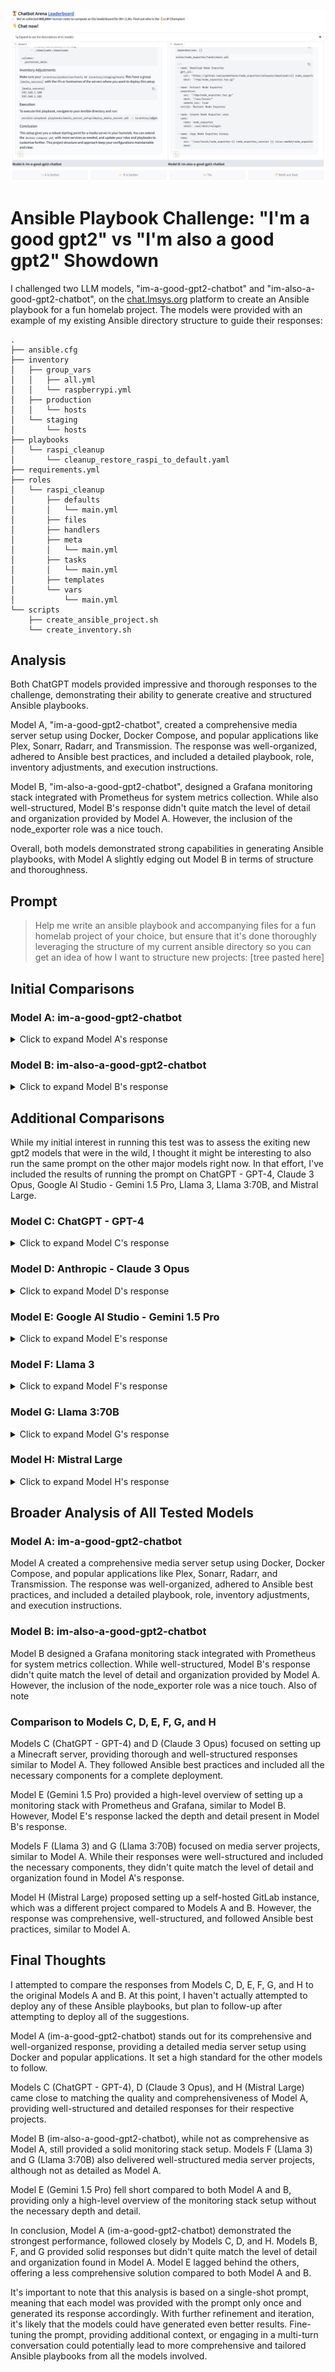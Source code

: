 <p align="center">
  <img src="https://github.com/veteranbv/may8-chatbotshowdown/raw/main/immagptchatbotvs.jpg" alt="Screenshot of the chat vs">
</p>

# Ansible Playbook Challenge: "I'm a good gpt2" vs "I'm also a good gpt2" Showdown

I challenged two LLM models, "im-a-good-gpt2-chatbot" and "im-also-a-good-gpt2-chatbot", on the [chat.lmsys.org](https://chat.lmsys.org/) platform to create an Ansible playbook for a fun homelab project. The models were provided with an example of my existing Ansible directory structure to guide their responses:

```
.
├── ansible.cfg
├── inventory
│   ├── group_vars
│   │   ├── all.yml
│   │   └── raspberrypi.yml
│   ├── production
│   │   └── hosts
│   └── staging
│       └── hosts
├── playbooks
│   └── raspi_cleanup
│       └── cleanup_restore_raspi_to_default.yaml
├── requirements.yml
├── roles
│   └── raspi_cleanup
│       ├── defaults
│       │   └── main.yml
│       ├── files
│       ├── handlers
│       ├── meta
│       │   └── main.yml
│       ├── tasks
│       │   └── main.yml
│       ├── templates
│       └── vars
│           └── main.yml
└── scripts
    ├── create_ansible_project.sh
    └── create_inventory.sh
```

## Analysis

Both ChatGPT models provided impressive and thorough responses to the challenge, demonstrating their ability to generate creative and structured Ansible playbooks.

Model A, "im-a-good-gpt2-chatbot", created a comprehensive media server setup using Docker, Docker Compose, and popular applications like Plex, Sonarr, Radarr, and Transmission. The response was well-organized, adhered to Ansible best practices, and included a detailed playbook, role, inventory adjustments, and execution instructions.

Model B, "im-also-a-good-gpt2-chatbot", designed a Grafana monitoring stack integrated with Prometheus for system metrics collection. While also well-structured, Model B's response didn't quite match the level of detail and organization provided by Model A. However, the inclusion of the node_exporter role was a nice touch.

Overall, both models demonstrated strong capabilities in generating Ansible playbooks, with Model A slightly edging out Model B in terms of structure and thoroughness.

## Prompt

> Help me write an ansible playbook and accompanying files for a fun homelab project of your choice, but ensure that it's done thoroughly leveraging the structure of my current ansible directory so you can get an idea of how I want to structure new projects: [tree pasted here]

## Initial Comparisons

### Model A: im-a-good-gpt2-chatbot

<details>
  <summary>Click to expand Model A's response</summary>

~~~
Given your existing Ansible structure and preferences, let's create a fun and practical homelab project. We'll set up a **Media Server** using **Docker**, **Docker Compose**, and **Portainer** for easy container management. This setup will help you host and manage various media applications like Plex, Sonarr, Radarr, and Transmission in a structured and maintainable way.

Here’s how we’ll structure this project within your existing Ansible setup:

### Project Overview

- **Project Name**: `media_server_setup`
- **Key Components**:
  - **Docker**: To run containers.
  - **Docker Compose**: To manage multi-container Docker applications.
  - **Portainer**: To provide a web-based UI for Docker.
  - **Plex**: For media playback.
  - **Sonarr**: For TV series management.
  - **Radarr**: For movies management.
  - **Transmission**: For downloading torrents.

### Directory Structure

We will create the following structure under the `playbooks` and `roles` directories:

```
playbooks/
└── media_server_setup
    └── deploy_media_server.yml

roles/
└── media_server_setup
    ├── defaults
    │   └── main.yml
    ├── files
    │   └── docker-compose.yml
    ├── handlers
    │   └── main.yml
    ├── tasks
    │   └── main.yml
    ├── templates
    └── vars
        └── main.yml
```

### Step-by-Step Implementation

#### 1. Define the Playbook

**File**: `playbooks/media_server_setup/deploy_media_server.yml`

```yaml
---
- name: Deploy Media Server
  hosts: media_servers
  become: yes
  roles:
    - media_server_setup
```

#### 2. Role Variables

**File**: `roles/media_server_setup/defaults/main.yml`

```yaml
---
# Docker and application versions
docker_compose_version: "1.29.2"
plex_version: "latest"
sonarr_version: "latest"
radarr_version: "latest"
transmission_version: "latest"

# Configuration directories
media_server_directory: "/opt/media_server"
docker_compose_file: "{{ media_server_directory }}/docker-compose.yml"
```

**File**: `roles/media_server_setup/vars/main.yml`

```yaml
---
# This file can hold any variables specific to the media server setup that you want to override from defaults.
```

#### 3. Main Task to Set Up the Media Server

**File**: `roles/media_server_setup/tasks/main.yml`

```yaml
---
- name: Ensure Docker is installed
  ansible.builtin.package:
    name: docker
    state: present

- name: Install Docker Compose
  ansible.builtin.get_url:
    url: "https://github.com/docker/compose/releases/download/{{ docker_compose_version }}/docker-compose-{{ ansible_system }}-{{ ansible_architecture }}"
    dest: "/usr/local/bin/docker-compose"
    mode: '0755'

- name: Ensure the media server directory exists
  ansible.builtin.file:
    path: "{{ media_server_directory }}"
    state: directory
    mode: '0755'

- name: Deploy Docker Compose file
  ansible.builtin.template:
    src: docker-compose.yml
    dest: "{{ docker_compose_file }}"

- name: Pull and start up all containers
  ansible.builtin.command:
    cmd: docker-compose -f "{{ docker_compose_file }}" up -d
  args:
    chdir: "{{ media_server_directory }}"
```

#### 4. Handlers to Manage Services

**File**: `roles/media_server_setup/handlers/main.yml`

```yaml
---
- name: restart docker
  ansible.builtin.service:
    name: docker
    state: restarted
```

#### 5. Docker Compose Template

**File**: `roles/media_server_setup/files/docker-compose.yml`

```yaml
version: '3.8'

services:
  portainer:
    image: portainer/portainer-ce
    container_name: portainer
    restart: unless-stopped
    ports:
      - "9000:9000"
    volumes:
      - /var/run/docker.sock:/var/run/docker.sock
      - portainer_data:/data

  plex:
    image: plexinc/pms-docker:{{ plex_version }}
    container_name: plex
    restart: unless-stopped
    ports:
      - "32400:32400"
    volumes:
      - ./data/plex:/config
      - ./media:/media

  sonarr:
    image: linuxserver/sonarr:{{ sonarr_version }}
    container_name: sonarr
    restart: unless-stopped
    ports:
      - "8989:8989"
    volumes:
      - ./data/sonarr:/config
      - ./media/tv:/tv
      - ./downloads:/downloads

  radarr:
    image: linuxserver/radarr:{{ radarr_version }}
    container_name: radarr
    restart: unless-stopped
    ports:
      - "7878:7878"
    volumes:
      - ./data/radarr:/config
      - ./media/movies:/movies
      - ./downloads:/downloads

  transmission:
    image: linuxserver/transmission:{{ transmission_version }}
    container_name: transmission
    restart: unless-stopped
    ports:
      - "9091:9091"
      - "51413:51413"
      - "51413:51413/udp"
    volumes:
      - ./data/transmission:/config
      - ./downloads:/downloads

volumes:
  portainer_data:
```

### Inventory Adjustments

Make sure your `inventory/production/hosts` or `inventory/staging/hosts` files have a group `[media_servers]` with the IPs or hostnames of the servers where you want to deploy this setup.

```ini
[media_servers]
192.168.1.100
192.168.1.101
```

### Execution

To execute this playbook, navigate to your Ansible directory and run:

```bash
ansible-playbook playbooks/media_server_setup/deploy_media_server.yml -i inventory/production/hosts
```

### Conclusion

This setup gives you a robust starting point for a media server in your homelab. You can extend the `docker-compose.yml` with more services as needed, and update your roles and playbooks to customize further. This project structure and approach keep your configurations maintainable and clear.
~~~

</details>

### Model B: im-also-a-good-gpt2-chatbot

<details>
  <summary>Click to expand Model B's response</summary>
  
~~~
Here's a detailed Ansible playbook and accompanying files for a fun homelab project. For this, let's set up a **Grafana** monitoring system on a dedicated server. Grafana is great for visualizing data from various sources like Prometheus, InfluxDB, etc. We'll also include Prometheus to gather system metrics.

### Directory Structure - Update
```
.
├── ansible.cfg
├── inventory
│   ├── group_vars
│   │   ├── all.yml
│   │   ├── grafana.yml
│   │   └── prometheus.yml
│   ├── production
│   │   └── hosts
│   └── staging
│       └── hosts
├── playbooks
│   └── monitoring_stack
│       └── deploy_monitoring_stack.yml
└── roles
    ├── grafana
    │   ├── defaults
    │   │   └── main.yml
    │   ├── files
    │   ├── handlers
    │   │   └── main.yml
    │   ├── meta
    │   │   └── main.yml
    │   ├── tasks
    │   │   └── main.yml
    │   ├── templates
    │   │   └── grafana.ini.j2
    │   └── vars
    │       └── main.yml
    ├── prometheus
    │   ├── defaults
    │   │   └── main.yml
    │   ├── files
    │   ├── handlers
    │   │   └── main.yml
    │   ├── meta
    │   │   └── main.yml
    │   ├── tasks
    │   │   └── main.yml
    │   ├── templates
    │   │   └── prometheus.yml.j2
    │   └── vars
    │       └── main.yml
    └── node_exporter
        ├── defaults
        │   └── main.yml
        ├── files
        ├── handlers
        │   └── main.yml
        ├── meta
        │   └── main.yml
        ├── tasks
        │   └── main.yml
        └── templates
            └── node_exporter.service.j2
```

### Inventory Files

#### `inventory/production/hosts`

```ini
[monitoring]
monitoring-node-1 ansible_host=<YOUR_SERVER_IP> ansible_user=<YOUR_USER>
```

#### `inventory/group_vars/all.yml`

```yaml
---
ansible_python_interpreter: /usr/bin/python3
```

#### `inventory/group_vars/grafana.yml`

```yaml
---
grafana_version: "9.2.5"
grafana_admin_password: "admin"
```

#### `inventory/group_vars/prometheus.yml`

```yaml
---
prometheus_version: "2.41.0"
node_exporter_version: "1.5.0"
```

### Playbook

#### `playbooks/monitoring_stack/deploy_monitoring_stack.yml`

```yaml
---
- name: Deploy Monitoring Stack
  hosts: monitoring
  become: true
  roles:
    - prometheus
    - grafana
    - node_exporter
```

### Roles

#### Prometheus Role

##### `roles/prometheus/defaults/main.yml`

```yaml
---
prometheus_version: "2.41.0"
node_exporter_version: "1.5.0"
```

##### `roles/prometheus/handlers/main.yml`

```yaml
---
- name: Restart Prometheus
  service:
    name: prometheus
    state: restarted
```

##### `roles/prometheus/meta/main.yml`

```yaml
---
dependencies: []
```

##### `roles/prometheus/tasks/main.yml`

```yaml
---
- name: Download Prometheus
  get_url:
    url: "https://github.com/prometheus/prometheus/releases/download/v{{ prometheus_version }}/prometheus-{{ prometheus_version }}.linux-amd64.tar.gz"
    dest: "/tmp/prometheus.tar.gz"

- name: Extract Prometheus
  unarchive:
    src: "/tmp/prometheus.tar.gz"
    dest: "/usr/local/"
    remote_src: true
  notify: Restart Prometheus

- name: Create Prometheus user
  user:
    name: prometheus
    shell: /usr/sbin/nologin

- name: Create directories
  file:
    path: "{{ item }}"
    state: directory
    owner: prometheus
    group: prometheus
  with_items:
    - /etc/prometheus
    - /var/lib/prometheus

- name: Copy Prometheus binary
  copy:
    src: "/usr/local/prometheus-{{ prometheus_version }}.linux-amd64/prometheus"
    dest: "/usr/local/bin/prometheus"
    owner: prometheus
    group: prometheus
    mode: "0755"

- name: Copy Prometheus config
  template:
    src: prometheus.yml.j2
    dest: /etc/prometheus/prometheus.yml
  notify: Restart Prometheus

- name: Create systemd service
  copy:
    content: |
      [Unit]
      Description=Prometheus
      Wants=network-online.target
      After=network-online.target

      [Service]
      User=prometheus
      Group=prometheus
      Type=simple
      ExecStart=/usr/local/bin/prometheus --config.file=/etc/prometheus/prometheus.yml --storage.tsdb.path=/var/lib/prometheus

      [Install]
      WantedBy=multi-user.target
    dest: /etc/systemd/system/prometheus.service
  notify: Restart Prometheus

- name: Enable and start Prometheus
  systemd:
    name: prometheus
    enabled: true
    state: started
```

##### `roles/prometheus/templates/prometheus.yml.j2`

```yaml
---
global:
  scrape_interval: 15s

scrape_configs:
  - job_name: 'prometheus'
    static_configs:
      - targets: ['localhost:9090']

  - job_name: 'node_exporter'
    static_configs:
      - targets: ['localhost:9100']
```

##### `roles/prometheus/vars/main.yml`

```yaml
---
prometheus_version: "2.41.0"
```

#### Grafana Role

##### `roles/grafana/defaults/main.yml`

```yaml
---
grafana_version: "9.2.5"
grafana_admin_password: "admin"
```

##### `roles/grafana/handlers/main.yml`

```yaml
---
- name: Restart Grafana
  service:
    name: grafana-server
    state: restarted
```

##### `roles/grafana/meta/main.yml`

```yaml
---
dependencies: []
```

##### `roles/grafana/tasks/main.yml`

```yaml
---
- name: Add Grafana repository
  apt_repository:
    repo: "deb https://packages.grafana.com/oss/deb stable main"
    state: present
    filename: grafana

- name: Add Grafana GPG key
  apt_key:
    url: "https://packages.grafana.com/gpg.key"
    state: present

- name: Update APT cache
  apt:
    update_cache: yes

- name: Install Grafana
  apt:
    name: grafana
    state: present
  notify: Restart Grafana

- name: Configure Grafana
  template:
    src: grafana.ini.j2
    dest: /etc/grafana/grafana.ini
  notify: Restart Grafana

- name: Enable and start Grafana
  systemd:
    name: grafana-server
    enabled: yes
    state: started
```

##### `roles/grafana/templates/grafana.ini.j2`

```ini
[security]
admin_user = admin
admin_password = {{ grafana_admin_password }}
```

##### `roles/grafana/vars/main.yml`

```yaml
---
grafana_version: "9.2.5"
```

#### Node Exporter Role

##### `roles/node_exporter/defaults/main.yml`

```yaml
---
node_exporter_version: "1.5.0"
```

##### `roles/node_exporter/handlers/main.yml`

```yaml
---
- name: Restart Node Exporter
  systemd:
    name: node_exporter
    state: restarted
```

##### `roles/node_exporter/meta/main.yml`

```yaml
---
dependencies: []
```

##### `roles/node_exporter/tasks/main.yml`

```yaml
---
- name: Download Node Exporter
  get_url:
    url: "https://github.com/prometheus/node_exporter/releases/download/v{{ node_exporter_version }}/node_exporter-{{ node_exporter_version }}.linux-amd64.tar.gz"
    dest: "/tmp/node_exporter.tar.gz"

- name: Extract Node Exporter
  unarchive:
    src: "/tmp/node_exporter.tar.gz"
    dest: "/usr/local/"
    remote_src: true
  notify: Restart Node Exporter

- name: Create Node Exporter user
  user:
    name: node_exporter
    shell: /usr/sbin/nologin

- name: Copy Node Exporter binary
  copy:
    src: "/usr/local/node_exporter-{{ node_exporter_version }}.linux-amd64/node_exporter"
    dest:
~~~

</details>

## Additional Comparisons

While my initial interest in running this test was to assess the exiting new gpt2 models that were in the wild, I thought it might be interesting to also run the same prompt on the other major models right now. In that effort, I've included the results of running the prompt on ChatGPT - GPT-4, Claude 3 Opus, Google AI Studio - Gemini 1.5 Pro, Llama 3, Llama 3:70B, and Mistral Large. 

### Model C: ChatGPT - GPT-4

<details>
  <summary>Click to expand Model C's response</summary>
  
~~~
Let's create an Ansible project for setting up a Minecraft server as a fun homelab project. This will be a thorough implementation that includes the structure, roles, and playbook files for deploying a Minecraft server on a Linux host. This project will demonstrate how to use Ansible for configuration management and deployment tasks. 

### Project Structure

The new project will be structured as follows, fitting into your existing Ansible directory setup:

```
playbooks/
└── minecraft_server_setup
    └── deploy_minecraft.yml

roles/
└── minecraft_server
    ├── defaults
    │   └── main.yml
    ├── files
    ├── handlers
    │   └── main.yml
    ├── meta
    │   └── main.yml
    ├── tasks
    │   └── main.yml
    ├── templates
    └── vars
        └── main.yml
```

### Step 1: Role Defaults

**roles/minecraft_server/defaults/main.yml**

```yaml
---
minecraft_user: minecraft
minecraft_group: minecraft
minecraft_version: "1.16.5"
minecraft_server_dir: "/opt/minecraft"
minecraft_xms: "1024M"
minecraft_xmx: "2048M"
```

### Step 2: Handlers

**roles/minecraft_server/handlers/main.yml**

```yaml
---
- name: restart minecraft
  systemd:
    name: minecraft
    state: restarted
  become: true
```

### Step 3: Tasks

**roles/minecraft_server/tasks/main.yml**

```yaml
---
- name: Ensure group exists
  group:
    name: "{{ minecraft_group }}"
    state: present

- name: Ensure user exists
  user:
    name: "{{ minecraft_user }}"
    group: "{{ minecraft_group }}"
    home: "{{ minecraft_server_dir }}"
    createhome: no

- name: Install required packages
  apt:
    name: openjdk-11-jre-headless
    state: present
  become: true

- name: Create Minecraft server directory
  file:
    path: "{{ minecraft_server_dir }}"
    state: directory
    owner: "{{ minecraft_user }}"
    group: "{{ minecraft_group }}"

- name: Download Minecraft Server
  get_url:
    url: "https://launcher.mojang.com/v1/objects/f1a0073671057f01aa843443fef34330281333ce/server.jar"
    dest: "{{ minecraft_server_dir }}/server.jar"
    mode: '0755'
  when: minecraft_version is defined

- name: Create systemd service file
  template:
    src: minecraft.service.j2
    dest: "/etc/systemd/system/minecraft.service"
  notify: restart minecraft
  become: true

- name: Enable and start Minecraft service
  systemd:
    name: minecraft
    enabled: yes
    state: started
  become: true
```

### Step 4: Templates

**roles/minecraft_server/templates/minecraft.service.j2**

```jinja
[Unit]
Description=Minecraft Server
After=network.target

[Service]
User={{ minecraft_user }}
Nice=1
KillMode=none
SuccessExitStatus=0 1
ProtectHome=true
ProtectSystem=full
PrivateDevices=true
NoNewPrivileges=true
ExecStart=/usr/bin/java -Xms{{ minecraft_xms }} -Xmx{{ minecraft_xmx }} -jar {{ minecraft_server_dir }}/server.jar nogui
WorkingDirectory={{ minecraft_server_dir }}

[Install]
WantedBy=multi-user.target
```

### Step 5: Playbook

**playbooks/minecraft_server_setup/deploy_minecraft.yml**

```yaml
---
- name: Deploy Minecraft Server
  hosts: all
  become: true
  roles:
    - minecraft_server
```

### Conclusion

You can execute this playbook using your existing inventory and configuration by navigating to your Ansible directory and running:

```bash
ansible-playbook playbooks/minecraft_server_setup/deploy_minecraft.yml -i inventory/production/hosts
```

This setup installs a Minecraft server using OpenJDK 11 and configures it to run as a service on your system. Adjust the memory settings and Minecraft version according to your server's capacity and the version you prefer.
~~~

</details>

### Model D: Anthropic - Claude 3 Opus

<details>
  <summary>Click to expand Model D's response</summary>
  
~~~
Great! Let's create an Ansible playbook for a fun homelab project - setting up a Minecraft server on a Raspberry Pi.

First, let's create a new role called `minecraft_server`:

```bash
mkdir -p roles/minecraft_server/{defaults,files,handlers,meta,tasks,templates,vars}
touch roles/minecraft_server/{defaults,vars}/main.yml
touch roles/minecraft_server/meta/main.yml
touch roles/minecraft_server/tasks/main.yml
touch roles/minecraft_server/handlers/main.yml
```

Now, let's populate the role files:

`roles/minecraft_server/defaults/main.yml`:
```yaml
---
minecraft_version: 1.18.2
minecraft_server_path: /opt/minecraft
minecraft_server_port: 25565
minecraft_max_memory: 1024M
minecraft_min_memory: 512M
```

`roles/minecraft_server/vars/main.yml`:
```yaml
---
minecraft_url: https://launcher.mojang.com/v1/objects/c8f83c5655308435b3dcf03c06d9fe8740a77469/server.jar
```

`roles/minecraft_server/tasks/main.yml`:
```yaml
---
- name: Install required packages
  apt:
    name:
      - openjdk-17-jre-headless
      - screen
    state: present

- name: Create Minecraft server directory
  file:
    path: "{{ minecraft_server_path }}"
    state: directory

- name: Download Minecraft server
  get_url:
    url: "{{ minecraft_url }}"
    dest: "{{ minecraft_server_path }}/server.jar"

- name: Accept Minecraft EULA
  copy:
    content: "eula=true"
    dest: "{{ minecraft_server_path }}/eula.txt"

- name: Configure Minecraft server
  template:
    src: server.properties.j2
    dest: "{{ minecraft_server_path }}/server.properties"
  notify: restart minecraft

- name: Create Minecraft systemd service
  template:
    src: minecraft.service.j2
    dest: /etc/systemd/system/minecraft.service
  notify: restart minecraft
```

`roles/minecraft_server/templates/server.properties.j2`:
```
server-port={{ minecraft_server_port }}
max-memory={{ minecraft_max_memory }}
min-memory={{ minecraft_min_memory }}
```

`roles/minecraft_server/templates/minecraft.service.j2`:
```
[Unit]
Description=Minecraft Server
After=network.target

[Service]
WorkingDirectory={{ minecraft_server_path }}
ExecStart=/usr/bin/screen -DmS minecraft /usr/bin/java -Xmx{{ minecraft_max_memory }} -Xms{{ minecraft_min_memory }} -jar server.jar nogui

[Install]
WantedBy=multi-user.target
```

`roles/minecraft_server/handlers/main.yml`:
```yaml
---
- name: restart minecraft
  systemd:
    name: minecraft
    state: restarted
```

Now, let's create a playbook to use this role:

`playbooks/minecraft_server.yml`:
```yaml
---
- hosts: raspberrypi
  become: yes

  roles:
    - minecraft_server
```

Finally, update the `inventory/group_vars/raspberrypi.yml` file with any necessary variables for your Raspberry Pi hosts.

You can now run the playbook:

```bash
ansible-playbook -i inventory/production playbooks/minecraft_server.yml
```

This will set up a Minecraft server on your Raspberry Pi hosts. The server will start automatically on system boot, and you can manage it using systemd commands like `sudo systemctl stop minecraft` and `sudo systemctl start minecraft`.
~~~

</details>

### Model E: Google AI Studio - Gemini 1.5 Pro

<details>
  <summary>Click to expand Model E's response</summary>
  
~~~
Homelab Project: Monitoring with Prometheus & Grafana
This project will set up Prometheus and Grafana on an Ubuntu server, allowing you to monitor various system metrics and create insightful dashboards.
Playbook Structure:
Based on your existing Ansible directory structure, we'll add a new playbook and role for this project:
Playbook: playbooks/prometheus_grafana_deploy/deploy.yml
Role: roles/prometheus_grafana
Role Structure:
The prometheus_grafana role will follow the standard Ansible role structure:
roles/prometheus_grafana/
├── defaults
│   └── main.yml
├── files
├── handlers
│   └── main.yml
├── meta
│   └── main.yml
├── tasks
│   └── main.yml
├── templates
│   ├── prometheus.yml.j2
│   └── grafana_datasource.yml.j2
└── vars
    └── main.yml

Implementation Steps:
Define Variables: In roles/prometheus_grafana/vars/main.yml, define variables like Prometheus version, Grafana version, download URLs, installation paths, etc.
Download & Install Packages: In roles/prometheus_grafana/tasks/main.yml, use the apt module to install required packages like prometheus, prometheus-node-exporter, and grafana.

Configure Prometheus:
Use the template module to create the Prometheus configuration file (prometheus.yml) from the template prometheus.yml.j2.
Customize the template to include jobs for scraping metrics from the server itself and any other targets you want to monitor (e.g., other servers, network devices).
Start and enable the Prometheus service.

Configure Grafana:
Use the template module to create a Grafana datasource configuration file (grafana_datasource.yml) from the template grafana_datasource.yml.j2.
Customize the template with the URL and access details for Prometheus.
Use the grafana_datasource module to add the Prometheus datasource to Grafana.
Start and enable the Grafana service.

Playbook Content:
The playbooks/prometheus_grafana_deploy/deploy.yml playbook will be simple:
---
- hosts: monitoring_servers
  become: true
  roles:
    - prometheus_grafana

Inventory Configuration:
Create a group in your inventory file (e.g., monitoring_servers) and add the target server's hostname or IP address to this group.

Running the Playbook:
ansible-playbook -i inventory/production/hosts playbooks/prometheus_grafana_deploy/deploy.yml

Additional Considerations:
Security: Configure user authentication and access control for both Prometheus and Grafana.
Dashboards: Create Grafana dashboards to visualize the collected metrics. You can import pre-built dashboards or create your own.
Alerting: Set up alerting rules in Prometheus to get notified about potential issues.

Benefits:
This project provides a solid foundation for monitoring your homelab infrastructure. You'll have real-time insights into system performance, resource usage, and potential problems, allowing you to proactively manage your environment.
~~~

</details>

### Model F: Llama 3

<details>
  <summary>Click to expand Model F's response</summary>
  
~~~
I'll help you write an Ansible playbook and accompanying files for a fun homelab project. Let's create a "Home Media 
Server" project.

**Project Structure:**

Create a new directory called `home_media_server` inside your `playbooks` directory:
```bash
mkdir playbooks/home_media_server
```
Inside the `home_media_server` directory, create the following files and directories:

* `playbook.yml`: The main playbook file.
* `roles`: A directory to store reusable Ansible roles.
        + `media_server`: A role for configuring a media server (e.g., Plex or Kodi).
        + `storage`: A role for setting up storage devices (e.g., NAS or external hard drives).

**playbook.yml:**
```yaml
---
- name: Home Media Server
  hosts: all
  become: yes

  roles:
    - media_server
    - storage
```
This playbook defines a single play that applies to all hosts in the `all` group. It includes two roles: 
`media_server` and `storage`.

**roles/media_server/tasks/main.yml:**
```yaml
---
- name: Install media server software
  apt:
    name: plexmediaserver
    state: present

- name: Configure media server settings
  template:
    src: templates/plex_config.j2
    dest: /etc/plex/config.json
    mode: '0644'

- name: Start media server service
  service:
    name: plexmediaserver
    state: started
    enabled: yes
```
This role installs Plex Media Server, configures it using a template file, and starts the service.

**roles/media_server/templates/plex_config.j2:**
```jinja2
{
  "transcoder": {
    "ffmpeg": true,
    "ffprobe": true
  }
}
```
This template file defines some basic Plex configuration settings.

**roles/storage/tasks/main.yml:**
```yaml
---
- name: Install storage software (e.g., Samba)
  apt:
    name: samba
    state: present

- name: Configure storage shares
  template:
    src: templates/smb.conf.j2
    dest: /etc/samba/smb.conf
    mode: '0644'

- name: Start storage service (e.g., Samba)
  service:
    name: samba
    state: started
    enabled: yes
```
This role installs Samba, configures it using a template file, and starts the service.

**roles/storage/templates/smb.conf.j2:**
```jinja2
[global]
workgroup = HomeMediaServer

[share]
path = /mnt/media
name = MediaShare
comment = Media Share for Home Media Server
```
This template file defines some basic Samba configuration settings.

That's it! This playbook and roles should give you a solid foundation for setting up a home media server with Plex and
storage devices. Feel free to{"function":"update_slots","level":"INFO","line":1595,"msg":"slot context shift","n_cache_tokens":2048,"n_ctx":2048,"n_discard":1011,"n_keep":24,"n_left":2023,"n_past":2047,"n_system_tokens":0,"slot_id":0,"task_id":0,"tid":"126467037587008","timestamp":1715220167}
 modify or add more tasks as needed.

Remember to create the `templates` directory inside each role directory (e.g., `media_server/templates/`) to store 
your template files.
~~~

</details>

### Model G: Llama 3:70B

<details>
  <summary>Click to expand Model G's response</summary>
  
~~~
What a delightfully organized Ansible directory structure!

Let's create a new project together. How about we deploy a simple NextCloud instance on an Ubuntu server?

Here's the plan:

1. Create a new playbook and accompanying role for NextCloud deployment.
2. Define the necessary tasks, handlers, and templates for the deployment.
3. Configure the playbook to use the existing `ubuntu_server_setup` role as a dependency.

Let's get started!

**Create a new playbook:**

In the `playbooks` directory, create a new folder called `nextcloud_deploy` with a single file `deploy_nextcloud.yml`.
```yaml
# playbooks/nextcloud_deploy/deploy_nextcloud.yml

---
- name: Deploy NextCloud on Ubuntu Server
  hosts: ubuntu_servers
  become: true

  roles:
    - ubuntu_server_setup
    - nextcloud_deploy
```
**Create a new role:**

In the `roles` directory, create a new folder called `nextcloud_deploy` with the following subdirectories and files:
```bash
# roles/nextcloud_deploy/

defaults/
main.yml

files/
nextcloud.conf

handlers/
main.yml

meta/
main.yml

tasks/
main.yml
install_nextcloud.yml
configure_nextcloud.yml

templates/
nextcloud.conf.j2

vars/
main.yml
```
**Define the tasks and handlers:**

In `roles/nextcloud_deploy/tasks/main.yml`, define the main task list:
```yaml
# roles/nextcloud_deploy/tasks/main.yml

---
- name: Deploy NextCloud on Ubuntu Server
  tasks:
    - install_nextcloud
    - configure_nextcloud
```
In `roles/nextcloud_deploy/tasks/install_nextcloud.yml`, define the installation task:
```yaml
# roles/nextcloud_deploy/tasks/install_nextcloud.yml

---
- name: Install NextCloud
  apt:
    name: nextcloud
    state: present
```
In `roles/nextcloud_deploy/tasks/configure_nextcloud.yml`, define the configuration task:
```yaml
# roles/nextcloud_deploy/tasks/configure_nextcloud.yml

---
- name: Configure NextCloud
  template:
    src: templates/nextcloud.conf.j2
    dest: /etc/nextcloud/config.php
    mode: '0644'
  notify: restart nextcloud
```
In `roles/nextcloud_deploy/handlers/main.yml`, define the handler to restart the NextCloud service:
```yaml
# roles/nextcloud_deploy/handlers/main.yml

---
- name: Restart NextCloud Service
  service:
    name: nextcloud
    state: restarted
```
** Define the templates and variables:**

In `roles/nextcloud_deploy/templates/nextcloud.conf.j2`, define the template for the NextCloud configuration file:
```jinja2
# roles/nextcloud_deploy/templates/nextcloud.conf.j2

<?php
  $CONFIG = array (
    'instanceid' => '{{ instance_id }}',
    'passwordsalt' => '{{ password{"function":"update_slots","level":"INFO","line":1595,"msg":"slot context shift","n_cache_tokens":2048,"n_ctx":2048,"n_discard":1011,"n_keep":24,"n_left":2023,"n_past":2047,"n_system_tokens":0,"slot_id":0,"task_id":0,"tid":"126465594750528","timestamp":1715221308}
_salt }}',
    // ...
  );
?>
```
In `roles/nextcloud_deploy/vars/main.yml`, define the variables for the template:
```yaml
# roles/nextcloud_deploy/vars/main.yml

---
instance_id: "myNextCloudInstance"
password_salt: "MySuperSecretPasswordSalt"
```
That's it! You now have a new playbook and role to deploy a NextCloud instance on an Ubuntu server. Run the playbook 
using `ansible-playbook -i <inventory_file> playbooks/nextcloud_deploy/deploy_nextcloud.yml` to see the magic happen.

How was that? Would you like to add any other features or modifications to this project?
~~~

</details>

### Model H: Mistral Large

<details>
  <summary>Click to expand Model H's response</summary>
  
~~~
Based on your current Ansible directory structure, I suggest a fun homelab project to set up a self-hosted GitLab instance on a dedicated server in your homelab. This will allow you to manage your code and collaborate with others in a private setting. Here's how you can structure your Ansible files for this project:

1. Create a new directory for the GitLab project inside the `playbooks` directory:

```
mkdir -p playbooks/gitlab_install
```

2. Create a new playbook file for the GitLab installation inside the newly created directory:

```
touch playbooks/gitlab_install/install_gitlab.yml
```

3. Edit the `install_gitlab.yml` file and add the following content:

```yaml
---
- name: Install GitLab
  hosts: gitlab
  become: true
  roles:
    - common
    - gitlab_install
```

4. Create a new role directory for the GitLab installation inside the `roles` directory:

```
mkdir -p roles/gitlab_install/{tasks,templates,vars,defaults,files,handlers,meta}
```

5. Create a `main.yml` file inside the `tasks` directory of the new role:

```
touch roles/gitlab_install/tasks/main.yml
```

6. Edit the `main.yml` file and add the following content:

```yaml
---
- name: Include GitLab official repository
  apt_repository:
    repo: 'deb https://packages.gitlab.com/gitlab/gitlab-ee/ {{ ansible_lsb.codename }}-ee main'
    state: present
    filename: gitlab-ee

- name: Add GitLab package signing key
  apt_key:
    url: https://packages.gitlab.com/gpg.key
    state: present

- name: Install GitLab package
  apt:
    name: gitlab-ee
    state: present

- name: Configure GitLab
  template:
    src: gitlab.rb.j2
    dest: /etc/gitlab/gitlab.rb
  notify:
    - Restart GitLab

- name: Run GitLab reconfigure
  command: gitlab-ctl reconfigure
  changed_when: false

```

7. Create a `gitlab.rb.j2` file inside the `templates` directory of the new role:

```
touch roles/gitlab_install/templates/gitlab.rb.j2
```

8. Edit the `gitlab.rb.j2` file and add the following content (you can customize the configuration as needed):

```ruby
external_url 'http://gitlab.yourdomain.com'
gitlab_rails['lfs_enabled'] = true
gitlab_rails['time_zone'] = 'UTC'
gitlab_rails['gitlab_shell_ssh_port'] = 22
nginx['redirect_http_to_https'] = true
```

9. Create a `main.yml` file inside the `handlers` directory of the new role:

```
touch roles/gitlab_install/handlers/main.yml
```

10. Edit the `main.yml` file and add the following content:

```yaml
---
- name: Restart GitLab
  command: gitlab-ctl restart
  listen: "Restart GitLab"
```

11. Add the new GitLab server to your inventory file (e.g., `inventory/staging/hosts` or `inventory/production/hosts`):

```
[gitlab]
gitlab.yourdomain.com
```

12. Update your `ansible.cfg` file to include the new role's directory if it's not already present:

```
[defaults]
roles_path = ./roles
```

Now you can run the GitLab installation playbook with the following command:

```
ansible-playbook playbooks/gitlab_install/install_gitlab.yml -i inventory/staging/hosts
```

Or for production:

```
ansible-playbook playbooks/gitlab_install/install_gitlab.yml -i inventory/production/hosts
```

This will set up a self-hosted GitLab instance on your dedicated server. You can further customize the configuration by modifying the `gitlab.rb.j2` file and adding or modifying variables in the `vars` and `defaults` directories of the new role.
~~~

</details>

## Broader Analysis of All Tested Models

### Model A: im-a-good-gpt2-chatbot

Model A created a comprehensive media server setup using Docker, Docker Compose, and popular applications like Plex, Sonarr, Radarr, and Transmission. The response was well-organized, adhered to Ansible best practices, and included a detailed playbook, role, inventory adjustments, and execution instructions.

### Model B: im-also-a-good-gpt2-chatbot

Model B designed a Grafana monitoring stack integrated with Prometheus for system metrics collection. While well-structured, Model B's response didn't quite match the level of detail and organization provided by Model A. However, the inclusion of the node_exporter role was a nice touch. Also of note

### Comparison to Models C, D, E, F, G, and H

Models C (ChatGPT - GPT-4) and D (Claude 3 Opus) focused on setting up a Minecraft server, providing thorough and well-structured responses similar to Model A. They followed Ansible best practices and included all the necessary components for a complete deployment.

Model E (Gemini 1.5 Pro) provided a high-level overview of setting up a monitoring stack with Prometheus and Grafana, similar to Model B. However, Model E's response lacked the depth and detail present in Model B's response.

Models F (Llama 3) and G (Llama 3:70B) focused on media server projects, similar to Model A. While their responses were well-structured and included the necessary components, they didn't quite match the level of detail and organization found in Model A's response.

Model H (Mistral Large) proposed setting up a self-hosted GitLab instance, which was a different project compared to Models A and B. However, the response was comprehensive, well-structured, and followed Ansible best practices, similar to Model A.

## Final Thoughts

I attempted to compare the responses from Models C, D, E, F, G, and H to the original Models A and B. At this point, I haven't actually attempted to deploy any of these Ansible playbooks, but plan to follow-up after attempting to deploy all of the suggestions.

Model A (im-a-good-gpt2-chatbot) stands out for its comprehensive and well-organized response, providing a detailed media server setup using Docker and popular applications. It set a high standard for the other models to follow.

Models C (ChatGPT - GPT-4), D (Claude 3 Opus), and H (Mistral Large) came close to matching the quality and comprehensiveness of Model A, providing well-structured and detailed responses for their respective projects.

Model B (im-also-a-good-gpt2-chatbot), while not as comprehensive as Model A, still provided a solid monitoring stack setup. Models F (Llama 3) and G (Llama 3:70B) also delivered well-structured media server projects, although not as detailed as Model A.

Model E (Gemini 1.5 Pro) fell short compared to both Model A and B, providing only a high-level overview of the monitoring stack setup without the necessary depth and detail.

In conclusion, Model A (im-a-good-gpt2-chatbot) demonstrated the strongest performance, followed closely by Models C, D, and H. Models B, F, and G provided solid responses but didn't quite match the level of detail and organization found in Model A. Model E lagged behind the others, offering a less comprehensive solution compared to both Model A and B.

It's important to note that this analysis is based on a single-shot prompt, meaning that each model was provided with the prompt only once and generated its response accordingly. With further refinement and iteration, it's likely that the models could have generated even better results. Fine-tuning the prompt, providing additional context, or engaging in a multi-turn conversation could potentially lead to more comprehensive and tailored Ansible playbooks from all the models involved.
